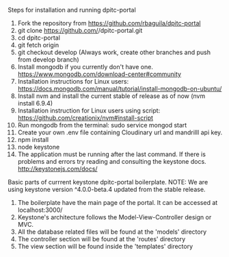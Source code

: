 Steps for installation and running dpitc-portal

1. Fork the repository from https://github.com/rbaguila/dpitc-portal
2. git clone https://github.com/<github-username>/dpitc-portal.git
3. cd dpitc-portal
4. git fetch origin
5. git checkout develop (Always work, create other branches and push from develop branch)
6. Install mongodb if you currently don't have one. https://www.mongodb.com/download-center#community
7. Installation instructions for Linux users: https://docs.mongodb.com/manual/tutorial/install-mongodb-on-ubuntu/
8. Install nvm and install the current stable of release as of now (nvm install 6.9.4) 
9. Installation instruction for Linux users using script: https://github.com/creationix/nvm#install-script
10. Run mongodb from the terminal: sudo service mongod start
11. Create your own .env file containing Cloudinary url and mandrilll api key.
12. npm install
13. node keystone
14. The application must be running after the last command. If there is problems and errors try reading and consulting the keystone docs.
http://keystonejs.com/docs/ 


Basic parts of currrent keystone dpitc-portal boilerplate.
NOTE: We are using keystone version ^4.0.0-beta.4 updated from the stable release.

1. The boilerplate have the main page of the portal. It can be accessed at localhost:3000/
2. Keystone's architecture follows the Model-View-Controller design or MVC. 
3. All the database related files will be found at the 'models' directory
4. The controller section will be found at the 'routes' directory
5. The view section will be found inside the 'templates' directory
